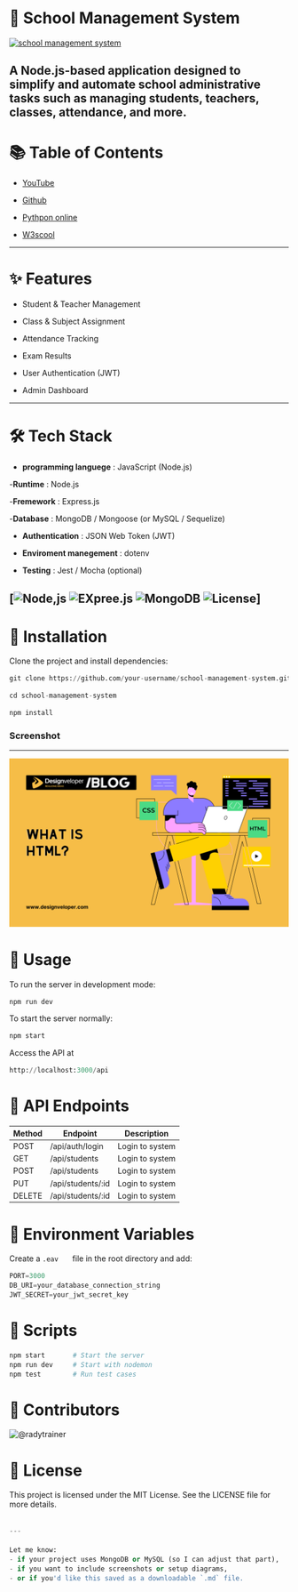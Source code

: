 # 🏫 School Management System

[![school management system](https://img.shields.io/badge/School_management_sytem-Aminstrator-Green)](https://getbootstrap.com/)

A Node.js-based application designed to simplify and automate school administrative tasks such as managing students, teachers, classes, attendance, and more.
---
# 📚 Table of Contents

- [YouTube](https://www.youtube.com/watch?v=DeP-FuXtnmU&list=RD-IQcA1jmb3I&index=6)

- [Github](https://github.com/)

- [Pythpon online](https://www.programiz.com/python-programming/online-compiler/)

- [W3scool](https://www.w3schools.com/)
---
# ✨ Features
 - Student & Teacher Management

 - Class & Subject Assignment

 -  Attendance Tracking

 - Exam Results
 - User Authentication (JWT)
 - Admin Dashboard
 ---
 # 🛠 Tech Stack

 - **programming languege** : JavaScript (Node.js)

 -**Runtime** : Node.js

 -**Fremework** : Express.js

 -**Database** : MongoDB / Mongoose (or MySQL / Sequelize)

 - **Authentication** : JSON Web Token (JWT)

- **Enviroment manegement** : dotenv

- **Testing** : Jest / Mocha (optional)

[![Node,js](https://img.shields.io/badge/Node,je-18.x-green )
![EXpree.js](https://img.shields.io/badge/Expree,js-Framework-blue )
![MongoDB](https://img.shields.io/badge/MongoDB-Database-green )
![License](https://img.shields.io/badge/license-MIT-blue )]
---
# 🚀 Installation
Clone the project and install dependencies:

```python
git clone https://github.com/your-username/school-management-system.git 
```
```python
cd school-management-system
```
```python
npm install
```
### Screenshot
---
![Html](Html.png)
# 🔧 Usage
To run the server in development mode:
```python
npm run dev
```
To start the server normally:
```python
npm start
```
Access the API at
```python
http://localhost:3000/api
```
# 📮 API Endpoints
|Method|Endpoint|Description|
|------|--------|----------|
| POST    | /api/auth/login     | Login to system    |
| GET     | /api/students       | Login to system    |
| POST    | /api/students       | Login to system    |
| PUT     | /api/students/:id   | Login to system    |
| DELETE  | /api/students/:id   | Login to system    |
# 🔑 Environment Variables

Create a ```.eav  
         ``` file in the root directory and add:
```python
PORT=3000
DB_URI=your_database_connection_string
JWT_SECRET=your_jwt_secret_key
```
# 🧪 Scripts
```python
npm start       # Start the server
npm run dev     # Start with nodemon
npm test        # Run test cases
```
# 👥 Contributors
![@radytrainer](https://contrib.rocks/image?repo=radytrainer/demo-readme-file)
# 📄 License
This project is licensed under the MIT License. See the LICENSE file for more details.
```python

---

Let me know:
- if your project uses MongoDB or MySQL (so I can adjust that part),
- if you want to include screenshots or setup diagrams,
- or if you'd like this saved as a downloadable `.md` file.
```





